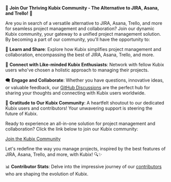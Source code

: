 🌟 **Join Our Thriving Kubix Community - The Alternative to JIRA, Asana, and Trello!** 🌟

Are you in search of a versatile alternative to JIRA, Asana, Trello, and more for seamless project management and collaboration? Join our dynamic Kubix community, your gateway to a unified project management solution. By becoming a part of our community, you'll have the opportunity to:

🚀 **Learn and Share**: Explore how Kubix simplifies project management and collaboration, encompassing the best of JIRA, Asana, Trello, and more.

🤝 **Connect with Like-minded Kubix Enthusiasts**: Network with fellow Kubix users who've chosen a holistic approach to managing their projects.

🗨️ **Engage and Collaborate**: Whether you have questions, innovative ideas, or valuable feedback, our [GitHub Discussions](https://github.com/orgs/Kubik-Management/discussions) are the perfect hub for sharing your thoughts and connecting with Kubix users worldwide.

🙏 **Gratitude to Our Kubix Community**: A heartfelt shoutout to our dedicated Kubix users and contributors! Your unwavering support is steering the future of Kubix.

Ready to experience an all-in-one solution for project management and collaboration? Click the link below to join our Kubix community:

[Join the Kubix Community](https://kubix-talk.slack.com)

Let's redefine the way you manage projects, inspired by the best features of JIRA, Asana, Trello, and more, with Kubix! 🔍✨


📊 **Contributor Stats**: Delve into the impressive journey of our [contributors](https://github.com/kubixproject/graphs/contributors) who are shaping the evolution of Kubix.



